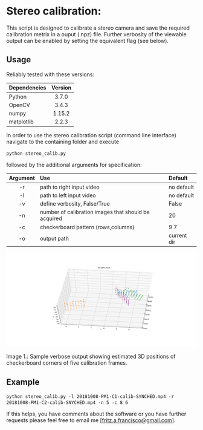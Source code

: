 # Stereo calibration:

This script is designed to calibrate a stereo camera and save the
required calibration metrix in a ouput (.npz) file. Further verbosity of
the viewable output can be enabled by setting the equivalent flag (see
below).

## Usage

Reliably tested with these versions:

|Dependencies|Version |
|:---|:---:|
|Python|3.7.0 |
|OpenCV|3.4.3|
|numpy|1.15.2|
|matplotlib|2.2.3|

In order to use the stereo calibration script (command line interface)
navigate to the
containing folder and execute
```
python stereo_calib.py
```
followed by the additional arguments for specification:

|Argument       | Use           |Default |
|:-------------: |:-------------| :-----|
|-r|path to right input video|no default|
|-l|path to left input video|no default|
|-v|define verbosity, False/True|False|
|-n|number of calibration images that should be acquired|20|
|-c|checkerboard pattern (rows,columns)|9 7|
|-o|output path|current dir|

<img
src="https://github.com/EduSampaio/OctoFishProject/blob/master/checkerboard_positions.png"
width="800">

Image 1.: Sample verbose output showing estimated 3D positions of
checkerboard corners of five calibration frames.

## Example

```
python stereo_calib.py -l 20181008-PM1-C1-calib-SYNCHED.mp4 -r 20181008-PM1-C2-calib-SNYCHED.mp4 -n 5 -c 8 6
```

If this helps, you have comments about the software or you have further
requests please feel free to email me [fritz.a.francisco@gmail.com].

